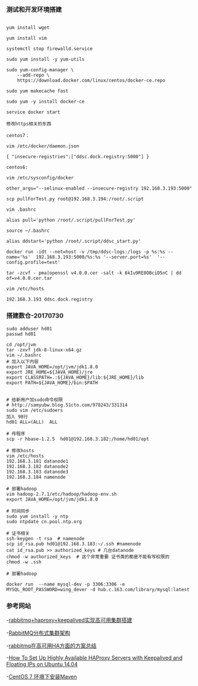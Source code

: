 ###  测试和开发环境搭建



````shell

yum install wget

yum install vim

systemctl stop firewalld.service

sudo yum install -y yum-utils

sudo yum-config-manager \
    --add-repo \
    https://download.docker.com/linux/centos/docker-ce.repo

sudo yum makecache fast

sudo yum -y install docker-ce

service docker start

修改https相关的东西

centos7：

vim /etc/docker/daemon.json

{ "insecure-registries":["ddsc.dock.registry:5000"] }

centos6:

vim /etc/sysconfig/docker

other_args="--selinux-enabled --insecure-registry 192.168.3.193:5000"

scp pullForTest.py root@192.168.3.194:/root/.script

vim .bashrc

alias pull='python /root/.script/pullForTest.py'

source ~/.bashrc

alias ddstart='python /root/.script/ddsc_start.py'

docker run -idt --net=host -v /tmp/ddsc-logs:/logs -p %s:%s --name='%s'  192.168.3.193:5000/%s:%s '--server.port=%s'  '--config.profile=test'

tar -zcvf - pma|openssl v4.0.0.cer -salt -k 6kIu9RE8OBciD5nC | dd of=v4.0.0.cer.tar

vim /etc/hosts

192.168.3.193 ddsc.dock.registry
````





### 搭建数仓-20170730

````shell
sudo adduser hd01
passwd hd01

cd /opt/jvm
tar -zxvf jdk-8-linux-x64.gz
vim ~/.bashrc
# 加入以下内容
export JAVA_HOME=/opt/jvm/jdk1.8.0
export JRE_HOME=${JAVA_HOME}/jre
export CLASSPATH=.:${JAVA_HOME}/lib:${JRE_HOME}/lib
export PATH=${JAVA_HOME}/bin:$PATH


# 给新用户加sudo命令权限
# http://samyubw.blog.51cto.com/978243/331314
sudo vim /etc/sudoers
加入 98行
hd01 ALL=(ALL)  ALL

# 传程序
scp -r hbase-1.2.5  hd01@192.168.3.182:/home/hd01/opt

# 修改hosts
vim /etc/hosts
192.168.3.181 datanode1
192.168.3.182 datanode2
192.168.3.183 datanode3
192.168.3.184 namenode

# 部署hadoop
vim hadoop-2.7.1/etc/hadoop/hadoop-env.sh
export JAVA_HOME=/opt/jvm/jdk1.8.0

# 时间同步
sudo yum install -y ntp
sudo ntpdate cn.pool.ntp.org

# 证书相关
ssh-keygen -t rsa  # namenode
scp id_rsa.pub hd01@192.168.3.183:~/.ssh #namenode
cat id_rsa.pub >> authorized_keys # 几台datanode
chmod -w authorized_keys  # 这个非常重要 证书类的都是不能有写权限的
chmod -w .ssh

# 部署hadoop 
````





```
docker run  --name mysql-dev -p 3306:3306 -e MYSQL_ROOT_PASSWORD=wing_dever -d hub.c.163.com/library/mysql:latest
```



### 参考网站

-[rabbitmq+haproxy+keepalived实现高可用集群搭建](http://www.cnblogs.com/lylife/p/5584019.html)

-[RabbitMQ分布式集群架构](http://blog.csdn.net/woogeyu/article/details/51119101)

-[rabbitmq在高可用HA方面的方案总结](http://blog.csdn.net/yangbutao/article/details/10982391)

-[How To Set Up Highly Available HAProxy Servers with Keepalived and Floating IPs on Ubuntu 14.04](https://www.digitalocean.com/community/tutorials/how-to-set-up-highly-available-haproxy-servers-with-keepalived-and-floating-ips-on-ubuntu-14-04#userconsent#)

-[CentOS 7 环境下安装Maven](http://blog.csdn.net/mynameissls/article/details/54140176)